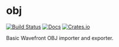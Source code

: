# obj

[![Build Status](https://travis-ci.org/kvark/obj.svg)](https://travis-ci.org/kvark/obj)
[![Docs](https://docs.rs/obj/badge.svg)](https://docs.rs/obj)
[![Crates.io](https://img.shields.io/crates/v/obj.svg)](https://crates.io/crates/obj)

Basic Wavefront OBJ importer and exporter.
